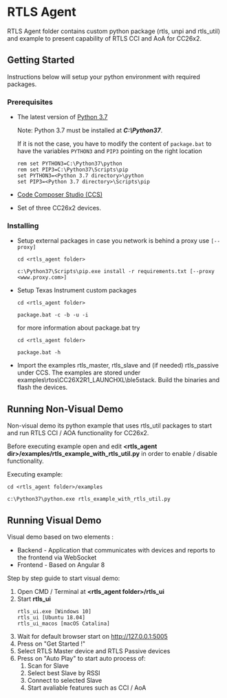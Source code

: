 # RTLS Agent

RTLS Agent folder contains custom python package (rtls, unpi and rtls_util) and example to present capability of RTLS CCI and AoA for CC26x2. 

## Getting Started

Instructions below will setup your python environment with required packages.  

### Prerequisites

- The latest version of [Python 3.7]( https://www.python.org )

    Note: Python 3.7 must be installed at **_C:\Python37_**. 
    
    If it is not the case, you have to modify the content of `package.bat` to have the variables `PYTHON3` and `PIP3` pointing on the right location
    ```
    rem set PYTHON3=C:\Python37\python
    rem set PIP3=C:\Python37\Scripts\pip
    set PYTHON3=<Python 3.7 directory>\python
    set PIP3=<Python 3.7 directory>\Scripts\pip
    ```


- [Code Composer Studio (CCS)](http://www.ti.com/tool/CCSTUDIO) 
- Set of three CC26x2 devices.


### Installing
* Setup external packages in case you network is behind a proxy use ```[--proxy]```
    ```
    cd <rtls_agent folder>
    
    c:\Python37\Scripts\pip.exe install -r requirements.txt [--proxy <www.proxy.com>]
    ```

* Setup Texas Instrument custom packages

    ```
    cd <rtls_agent folder>
    
    package.bat -c -b -u -i 
    ```
    
    for more information about package.bat try

    ```
    cd <rtls_agent folder>
    
    package.bat -h 
    ```
* Import the examples rtls_master, rtls_slave and (if needed) rtls_passive under CCS. The examples are stored under examples\rtos\CC26X2R1_LAUNCHXL\ble5stack.
Build the binaries and flash the devices.
  
     
## Running Non-Visual Demo

Non-visual demo its python example that uses rtls_util packages to start and run RTLS CCI / AOA functionality for CC26x2.   

Before executing example open and edit **<rtls_agent dir>/examples/rtls_example_with_rtls_util.py** in order to enable / disable functionality.

Executing example: 
```
cd <rtls_agent folder>/examples

c:\Python37\python.exe rtls_example_with_rtls_util.py  
```


## Running Visual Demo

Visual demo based on two elements :
* Backend - Application that communicates with devices and reports to the frontend via WebSocket
* Frontend - Based on Angular 8

Step by step guide to start visual demo:

1. Open CMD / Terminal at **<rtls_agent folder>/rtls_ui**
2. Start **rtls_ui** 
    ```
    rtls_ui.exe [Windows 10]
    rtls_ui [Ubuntu 18.04]
    rtls_ui_macos [macOS Catalina]
    ``` 
4. Wait for default browser start on http://127.0.0.1:5005
5. Press on "Get Started !"
6. Select RTLS Master device and RTLS Passive devices
7. Press on "Auto Play" to start auto process of:
    1. Scan for Slave
    2. Select best Slave by RSSI
    3. Connect to selected Slave
    4. Start avaliable features such as CCI / AoA  

  
